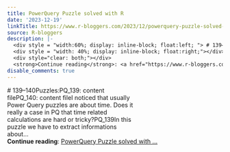 ```yaml
---
title: PowerQuery Puzzle solved with R
date: '2023-12-19'
linkTitle: https://www.r-bloggers.com/2023/12/powerquery-puzzle-solved-with-r-5/
source: R-bloggers
description: |-
  <div style = "width:60%; display: inline-block; float:left; "> # 139–140Puzzles:PQ_139: content filePQ_140: content fileI noticed that usually Power Query puzzles are about time. Does it really a case in PQ that time related calculations are hard or tricky?PQ_139In this puzzle we have to extract informations about...</div>
  <div style = "width: 40%; display: inline-block; float:right;"></div>
  <div style="clear: both;"></div>
  <strong>Continue reading</strong>: <a href="https://www.r-bloggers.com/2023/12/powerquery-puzzle-solved-with-r-5/">PowerQuery Puzzle solved with ...
disable_comments: true
---
```

<div style = "width:60%; display: inline-block; float:left; "> # 139–140Puzzles:PQ_139: content filePQ_140: content fileI noticed that usually Power Query puzzles are about time. Does it really a case in PQ that time related calculations are hard or tricky?PQ_139In this puzzle we have to extract informations about...</div>
<div style = "width: 40%; display: inline-block; float:right;"></div>
<div style="clear: both;"></div>
<strong>Continue reading</strong>: <a href="https://www.r-bloggers.com/2023/12/powerquery-puzzle-solved-with-r-5/">PowerQuery Puzzle solved with ...